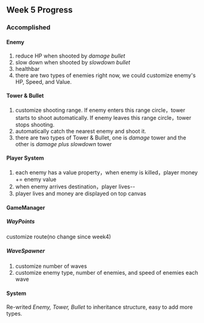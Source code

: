 ## Week 5 Progress
### Accomplished 
#### Enemy
1. reduce HP when shooted by *damage bullet*
2. slow down when shooted by *slowdown bullet*
3. healthbar
4. there are two types of enemies right now, we could customize enemy's HP, Speed, and Value.

#### Tower & Bullet
1. customize shooting range. If enemy enters this range circle，tower starts to shoot automatically. If enemy leaves this range circle，tower stops shooting.
2. automatically catch the nearest enemy and shoot it.
3. there are two types of Tower & Bullet, one is *damage* tower and the other is *damage plus slowdown* tower

#### Player System
1. each enemy has a value property，when enemy is killed，player money += enemy value
2. when enemy arrives destination，player lives--
3. player lives and money are displayed on top canvas

#### GameManager
##### WayPoints
customize route(no change since week4)

##### WaveSpawner
1. customize number of waves
2. customize enemy type, number of enemies, and speed of enemies each wave

#### System
Re-writed *Enemy, Tower, Bullet* to inheritance structure, easy to add more types.
